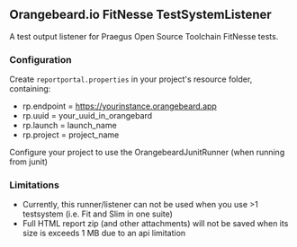 ## Orangebeard.io FitNesse TestSystemListener

A test output listener for Praegus Open Source Toolchain FitNesse tests.

### Configuration
Create `reportportal.properties` in your project's resource folder, containing:
 - rp.endpoint = https://yourinstance.orangebeard.app
 - rp.uuid = your_uuid_in_orangebard
 - rp.launch = launch_name
 - rp.project = project_name
 
 Configure your project to use the OrangebeardJunitRunner (when running from junit)
 
### Limitations
 - Currently, this runner/listener can not be used when you use >1 testsystem (i.e. Fit and Slim in one suite)
 - Full HTML report zip (and other attachments) will not be saved when its size is exceeds 1 MB due to an api limitation
